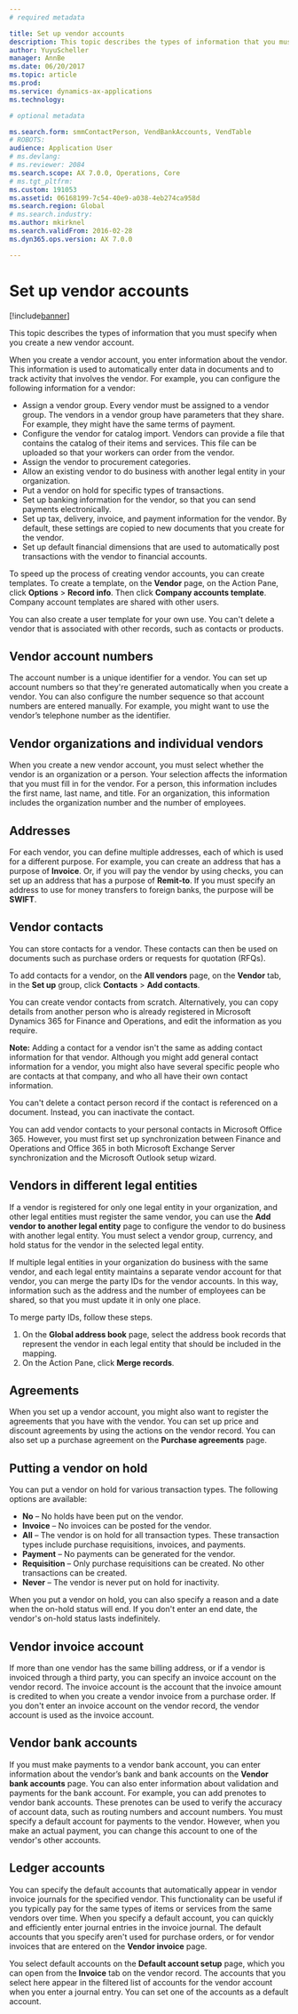 ```yaml
---
# required metadata

title: Set up vendor accounts
description: This topic describes the types of information that you must specify when you create a new vendor account.
author: YuyuScheller
manager: AnnBe
ms.date: 06/20/2017
ms.topic: article
ms.prod: 
ms.service: dynamics-ax-applications
ms.technology: 

# optional metadata

ms.search.form: smmContactPerson, VendBankAccounts, VendTable
# ROBOTS: 
audience: Application User
# ms.devlang: 
# ms.reviewer: 2084
ms.search.scope: AX 7.0.0, Operations, Core
# ms.tgt_pltfrm: 
ms.custom: 191053
ms.assetid: 06168199-7c54-40e9-a038-4eb274ca958d
ms.search.region: Global
# ms.search.industry: 
ms.author: mkirknel
ms.search.validFrom: 2016-02-28
ms.dyn365.ops.version: AX 7.0.0

---
```


# Set up vendor accounts

[!include[banner](../includes/banner.md)]


This topic describes the types of information that you must specify when you create a new vendor account.

When you create a vendor account, you enter information about the vendor. This information is used to automatically enter data in documents and to track activity that involves the vendor. For example, you can configure the following information for a vendor:

-   Assign a vendor group. Every vendor must be assigned to a vendor group. The vendors in a vendor group have parameters that they share. For example, they might have the same terms of payment.
-   Configure the vendor for catalog import. Vendors can provide a file that contains the catalog of their items and services. This file can be uploaded so that your workers can order from the vendor.
-   Assign the vendor to procurement categories.
-   Allow an existing vendor to do business with another legal entity in your organization.
-   Put a vendor on hold for specific types of transactions.
-   Set up banking information for the vendor, so that you can send payments electronically.
-   Set up tax, delivery, invoice, and payment information for the vendor. By default, these settings are copied to new documents that you create for the vendor.
-   Set up default financial dimensions that are used to automatically post transactions with the vendor to financial accounts.

To speed up the process of creating vendor accounts, you can create templates. To create a template, on the **Vendor** page, on the Action Pane, click **Options** &gt; **Record info**. Then click **Company accounts template**. Company account templates are shared with other users.  

You can also create a user template for your own use. You can't delete a vendor that is associated with other records, such as contacts or products.

## Vendor account numbers
The account number is a unique identifier for a vendor. You can set up account numbers so that they're generated automatically when you create a vendor. You can also configure the number sequence so that account numbers are entered manually. For example, you might want to use the vendor’s telephone number as the identifier.

## Vendor organizations and individual vendors
When you create a new vendor account, you must select whether the vendor is an organization or a person. Your selection affects the information that you must fill in for the vendor. For a person, this information includes the first name, last name, and title. For an organization, this information includes the organization number and the number of employees.

## Addresses
For each vendor, you can define multiple addresses, each of which is used for a different purpose. For example, you can create an address that has a purpose of **Invoice**. Or, if you will pay the vendor by using checks, you can set up an address that has a purpose of **Remit-to**. If you must specify an address to use for money transfers to foreign banks, the purpose will be **SWIFT**.

## Vendor contacts
You can store contacts for a vendor. These contacts can then be used on documents such as purchase orders or requests for quotation (RFQs).  

To add contacts for a vendor, on the **All vendors** page, on the **Vendor** tab, in the **Set up** group, click **Contacts** &gt; **Add contacts**.  

You can create vendor contacts from scratch. Alternatively, you can copy details from another person who is already registered in Microsoft Dynamics 365 for Finance and Operations, and edit the information as you require.  

**Note:** Adding a contact for a vendor isn't the same as adding contact information for that vendor. Although you might add general contact information for a vendor, you might also have several specific people who are contacts at that company, and who all have their own contact information.  

You can't delete a contact person record if the contact is referenced on a document. Instead, you can inactivate the contact.  

You can add vendor contacts to your personal contacts in Microsoft Office 365. However, you must first set up synchronization between Finance and Operations and Office 365 in both Microsoft Exchange Server synchronization and the Microsoft Outlook setup wizard.

## Vendors in different legal entities
If a vendor is registered for only one legal entity in your organization, and other legal entities must register the same vendor, you can use the **Add vendor to another legal entity** page to configure the vendor to do business with another legal entity. You must select a vendor group, currency, and hold status for the vendor in the selected legal entity.  

If multiple legal entities in your organization do business with the same vendor, and each legal entity maintains a separate vendor account for that vendor, you can merge the party IDs for the vendor accounts. In this way, information such as the address and the number of employees can be shared, so that you must update it in only one place.  

To merge party IDs, follow these steps.

1.  On the **Global address book** page, select the address book records that represent the vendor in each legal entity that should be included in the mapping.
2.  On the Action Pane, click **Merge records**.

## Agreements
When you set up a vendor account, you might also want to register the agreements that you have with the vendor. You can set up price and discount agreements by using the actions on the vendor record. You can also set up a purchase agreement on the **Purchase agreements** page.

## Putting a vendor on hold
You can put a vendor on hold for various transaction types. The following options are available:

-   **No** – No holds have been put on the vendor.
-   **Invoice** – No invoices can be posted for the vendor.
-   **All** – The vendor is on hold for all transaction types. These transaction types include purchase requisitions, invoices, and payments.
-   **Payment** – No payments can be generated for the vendor.
-   **Requisition** – Only purchase requisitions can be created. No other transactions can be created.
-   **Never** – The vendor is never put on hold for inactivity.

When you put a vendor on hold, you can also specify a reason and a date when the on-hold status will end. If you don't enter an end date, the vendor's on-hold status lasts indefinitely.

## Vendor invoice account
If more than one vendor has the same billing address, or if a vendor is invoiced through a third party, you can specify an invoice account on the vendor record. The invoice account is the account that the invoice amount is credited to when you create a vendor invoice from a purchase order. If you don't enter an invoice account on the vendor record, the vendor account is used as the invoice account.

## Vendor bank accounts
If you must make payments to a vendor bank account, you can enter information about the vendor’s bank and bank accounts on the **Vendor bank accounts** page. You can also enter information about validation and payments for the bank account. For example, you can add prenotes to vendor bank accounts. These prenotes can be used to verify the accuracy of account data, such as routing numbers and account numbers. You must specify a default account for payments to the vendor. However, when you make an actual payment, you can change this account to one of the vendor's other accounts.

## Ledger accounts
You can specify the default accounts that automatically appear in vendor invoice journals for the specified vendor. This functionality can be useful if you typically pay for the same types of items or services from the same vendors over time. When you specify a default account, you can quickly and efficiently enter journal entries in the invoice journal. The default accounts that you specify aren't used for purchase orders, or for vendor invoices that are entered on the **Vendor invoice** page.  

You select default accounts on the **Default account setup** page, which you can open from the **Invoice** tab on the vendor record. The accounts that you select here appear in the filtered list of accounts for the vendor account when you enter a journal entry. You can set one of the accounts as a default account.



